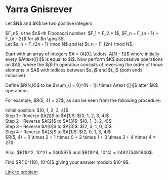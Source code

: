 # Yarra Gnisrever

<p>Let $N$ and $K$ be two positive integers.</p>

<p>$F_n$ is the $n$-th Fibonacci number: $F_1 = F_2 = 1$, $F_n = F_{n - 1} + F_{n - 2}$ for all $n \geq 3$.<br />
Let $s_n = F_{2n - 1} \mod N$ and let $t_n = F_{2n} \mod N$.</p>

<p>Start with an array of integers $A = (A[0], \cdots, A[N - 1])$ where initially every $A\text{[}i]$ is equal to $i$.
Now perform $K$ successive operations on $A$, where the $j$-th operation consists of reversing the order of those elements in $A$ with indices between $s_j$ and $t_j$ (both ends inclusive).</p>

<p>Define $R(N,K)$ to be $\sum_{i = 0}^{N - 1}i \times A\text {[}i]$ after $K$ operations.</p>

<p>For example, $R(5, 4) = 27$, as can be seen from the following procedure:</p>

<p>Initial position: $(0, 1, 2, 3, 4)$<br />
Step 1 - Reverse $A[1]$ to $A[1]$: $(0, 1, 2, 3, 4)$<br />
Step 2 - Reverse $A[2]$ to $A[3]$: $(0, 1, 3, 2, 4)$<br />
Step 3 - Reverse $A[0]$ to $A[3]$: $(2, 3, 1, 0, 4)$<br />
Step 4 - Reverse $A[3]$ to $A[1]$: $(2, 0, 1, 3, 4)$<br />
$R(5, 4) = 0 \times 2 + 1 \times 0 + 2 \times 1 + 3 \times 3 + 4 \times 4 = 27$</p>

<p>Also, $R(10^2, 10^2) = 246597$ and $R(10^4, 10^4) = 249275481640$.</p>

<p>Find $R(10^{18}, 10^6)$ giving your answer modulo $10^9$.</p>

[Link to problem](https://projecteuler.net/problem=680)
